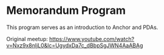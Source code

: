 # Memorandum Program

This program serves as an introduction to Anchor and PDAs.

Original meetup: https://www.youtube.com/watch?v=Nxz9x8nljL0&lc=UgydxDa7c_dBbpSgJWN4AaABAg
